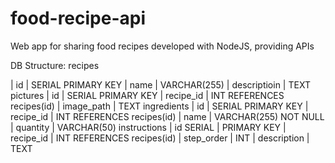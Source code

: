 # food-recipe-api

Web app for sharing food recipes developed with NodeJS, providing APIs

DB Structure:
recipes

| id | SERIAL PRIMARY KEY
| name | VARCHAR(255)
| descriptioin | TEXT
pictures
| id | SERIAL PRIMARY KEY
| recipe_id | INT REFERENCES recipes(id)
| image_path | TEXT
ingredients
| id | SERIAL PRIMARY KEY
| recipe_id | INT REFERENCES recipes(id)
| name | VARCHAR(255) NOT NULL
| quantity | VARCHAR(50)
instructions
| id SERIAL | PRIMARY KEY
| recipe_id | INT REFERENCES recipes(id)
| step_order | INT
| description | TEXT
